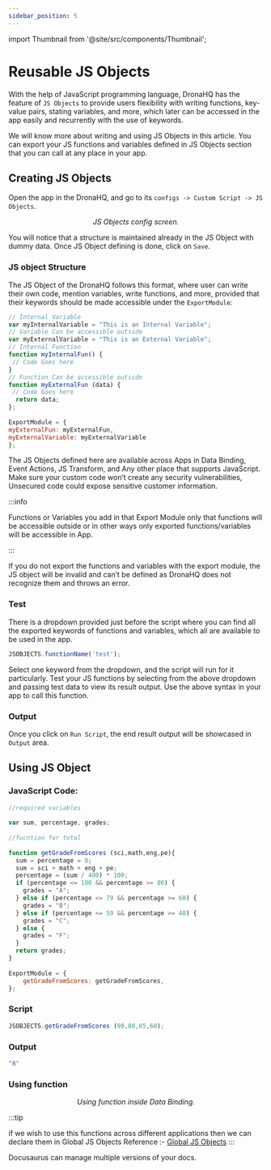 ```yaml
---
sidebar_position: 5
---
```


import Thumbnail from '@site/src/components/Thumbnail';

# Reusable JS Objects

With the help of JavaScript programming language, DronaHQ has the feature of `JS Objects` to provide users flexibility with writing functions, key-value pairs, stating variables, and more, which later can be accessed in the app easily and recurrently with the use of keywords.

We will know more about writing and using JS Objects in this article. You can export your JS functions and variables defined in JS Objects section that you can call at any place in your app.

## Creating JS Objects
Open the app in the DronaHQ, and go to its `configs -> Custom Script -> JS Objects`.

<figure>
  <Thumbnail src="/img/app-scripting-and-code/reuseable-js-objects/reuseable-js-objects-config-screen.png" alt="Simple Database GUI" />
  <figcaption align='center'><i>JS Objects config screen.</i></figcaption>
</figure>

You will notice that a structure is maintained already in the JS Object with dummy data. Once JS Object defining is done, click on `Save`.

### JS object Structure

The JS Object of the DronaHQ follows this format, where user can write their own code, mention variables, write functions, and more, provided that their keywords should be made accessible under the `ExportModule`:

```javascript
// Internal Variable  
var myInternalVariable = "This is an Internal Variable";  
// Variable Can be accessible outside  
var myExternalVariable = "This is an External Variable";  
// Internal Function  
function myInternalFun() {  
 // Code Goes here  
}  
// Function Can be accessible outside   
function myExternalFun (data) {  
 // Code Goes here  
  return data;  
};  
  
ExportModule = {  
myExternalFun: myExternalFun,  
myExternalVariable: myExternalVariable  
}; 
```

The JS Objects defined here are available across Apps in Data Binding, Event Actions, JS Transform, and Any other place that supports JavaScript. Make sure your custom code won’t create any security vulnerabilities, Unsecured code could expose sensitive customer information.

:::info

Functions or Variables you add in that Export Module only that functions will be accessible outside or in other ways only exported functions/variables will be accessible in App.

:::

If you do not export the functions and variables with the export module, the JS object will be invalid and can’t be defined as DronaHQ does not recognize them and throws an error.

### Test

There is a dropdown provided just before the script where you can find all the exported keywords of functions and variables, which all are available to be used in the app.

```javascript
JSOBJECTS.functionName('test');
```

Select one keyword from the dropdown, and the script will run for it particularly.
Test your JS functions by selecting from the above dropdown and passing test data to view its result output. Use the above syntax in your app to call this function.

### Output

Once you click on `Run Script`, the end result output will be showcased in `Output` area.

## Using JS Object
### JavaScript Code:

```javascript
//required variables 
  
var sum, percentage, grades; 
  
//fucntion for total 
  
function getGradeFromScores (sci,math,eng,pe){ 
  sum = percentage = 0; 
  sum = sci + math + eng + pe; 
  percentage = (sum / 400) * 100; 
  if (percentage <= 100 && percentage >= 80) { 
    grades = "A"; 
  } else if (percentage <= 79 && percentage >= 60) { 
    grades = "B"; 
  } else if (percentage <= 59 && percentage >= 40) { 
    grades = "C"; 
  } else { 
    grades = "F"; 
  } 
  return grades; 
} 
  
ExportModule = {  
  	getGradeFromScores: getGradeFromScores, 
}; 
```
### Script

```javascript
JSOBJECTS.getGradeFromScores (90,80,85,60);
```

### Output

```javascript
"B"
```

### Using function

<figure>
  <Thumbnail src="/img/app-scripting-and-code/reuseable-js-objects/reuseable-js-objects-using-function.png" alt="Simple Database GUI" />
  <figcaption align='center'><i>Using function inside Data Binding.</i></figcaption>
</figure>

:::tip

if we wish to use this functions across different applications then we can declare them in Global JS Objects
Reference :- [Global JS Objects](/docs/global_js_objects.md)
:::

Docusaurus can manage multiple versions of your docs.